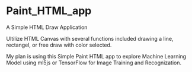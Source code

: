 # Paint_HTML_app

A Simple HTML Draw Application

Ultilize HTML Canvas with several functions included drawing a line, rectangel, or free draw with color selected.

My plan is using this Simple Paint HTML app to explore Machine Learning Model using ml5js or TensorFlow for Image Training and Recognization.
